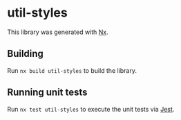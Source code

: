 # util-styles

This library was generated with [Nx](https://nx.dev).

## Building

Run `nx build util-styles` to build the library.

## Running unit tests

Run `nx test util-styles` to execute the unit tests via [Jest](https://jestjs.io).
